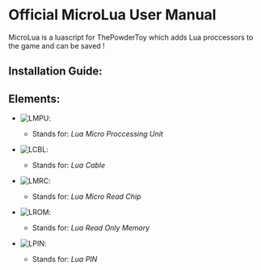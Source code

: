 # Official MicroLua User Manual

MicroLua is a luascript for ThePowderToy which adds Lua proccessors to the game and can be saved !


## Installation Guide:

## Elements:

* ![LMPU](LMPU):
  - Stands for: *Lua Micro Proccessing Unit*

* ![LCBL](LCBL):
  - Stands for: *Lua Cable*

* ![LMRC](LMRC):
  - Stands for: *Lua Micro Read Chip*

* ![LROM](LROM):
  - Stands for: *Lua Read Only Memory*

* ![LPIN](LPIN):
  - Stands for: *Lua PIN*

[LMPU]: https://raw.githubusercontent.com/RamiLego4Game/TPTMicroLua/master/LMPU.png
[LCBL]: https://raw.githubusercontent.com/RamiLego4Game/TPTMicroLua/master/LCBL.png
[LMRC]: https://raw.githubusercontent.com/RamiLego4Game/TPTMicroLua/master/LMRC.png
[LROM]: https://raw.githubusercontent.com/RamiLego4Game/TPTMicroLua/master/LROM.png
[LPIN]: https://raw.githubusercontent.com/RamiLego4Game/TPTMicroLua/master/LPIN.png
